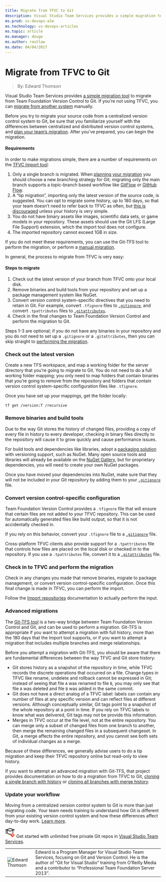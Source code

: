 ```yaml
---
title: Migrate from TFVC to Git
description: Visual Studio Team Services provides a simple migration tool to migrate from Team Foundation Version Control to Git.
ms.prod: vs-devops-alm
ms.technology: vs-devops-articles
ms.topic: article
ms.manager: douge
ms.author: routlaw
ms.date: 04/04/2017
---
```

# Migrate from TFVC to Git
> By: Edward Thomson

Visual Studio Team Services provides [a simple migration tool](/vsts/git/import-from-tfvc) to migrate from Team Foundation
Version Control to Git. If you’re not using TFVC, you can [migrate from another system](migrate-other-systems-to-git.md)
manually.

Before you try to migrate your source code from a centralized version
control system to Git, be sure that you familiarize yourself with the
differences between centralized and distributed version control systems,
and [plan your team’s migration](centralized-to-git.md).
After you’ve prepared, you can begin the migration.

#### Requirements
In order to make migrations simple, there are a number of requirements
on the [TFVC Import tool](/vsts/git/import-from-tfvc):

1. Only a single branch is migrated. When [planning your migration](centralized-to-git.md) you should choose a new branching
    strategy for Git; migrating only the main branch supports a
    topic-branch based workflow like
    [GitFlow](http://nvie.com/posts/a-successful-git-branching-model/)
    or [GitHub Flow](https://guides.github.com/introduction/flow/index.html).
2. A “tip migration”, importing only the latest version of the source
    code, is suggested. You can opt to migrate some history, up to 180
    days, so that your team doesn’t need to refer back to TFVC as often,
    but [this is discouraged](centralized-to-git.md) unless your history is
    very simple.
3. You do not have binary assets like images, scientific data sets, or
    game models in your repository. These assets should use the Git LFS
    (Large File Support) extension, which the import tool does not
    configure.
4. The imported repository cannot exceed 1GB in size.

If you do not meet these requirements, you can use the Git-TFS tool to
perform the migration, or perform a [manual migration](migrate-other-systems-to-git.md).

In general, the process to migrate from TFVC is very easy:

#### Steps to migrate

1.  Check out the latest version of your branch from TFVC onto your
    local disk.
2.  Remove binaries and build tools from your repository and set up a
    package management system like NuGet.
3.  Convert version control system-specific directives that you need to
    retain in Git. For example, convert `.tfignore` files to
    [`.gitignore`](https://git-scm.com/docs/gitignore), and convert
    `.tpattributes` files to
    [`.gitattributes`](https://git-scm.com/docs/gitattributes).
4.  Check in the final changes to Team Foundation Version Control and
    perform the migration to Git.

Steps 1-3 are optional; if you do not have any binaries in your
repository and you do not need to set up a `.gitignore` or a
`.gitattributes`, then you can skip straight to [performing the migration](/vsts/git/import-from-tfvc).

### Check out the latest version
Create a new TFS workspace, and map a working folder for the server
directory that you’re going to migrate to Git. You do not need to do a
full working folder mapping; you only need to map folders that contain
binaries that you’re going to remove from the repository and folders
that contain version control system-specific configuration files like
`.tfignore`.

Once you have set up your mappings, get the folder locally:

``` prettyprint
tf get /version:T /recursive
```

### Remove binaries and build tools
Due to the way Git stores the history of changed files, providing a copy
of every file in history to every developer, checking in binary files
directly to the repository will cause it to grow quickly and cause
performance issues.

For build tools and dependencies like libraries, adopt a [packaging solution](/vsts/package/overview) with versioning support, such as
NuGet. Many open source tools and libraries will already be available on
the [NuGet Gallery](http://www.nuget.org/), but for proprietary
dependencies, you will need to create your own NuGet packages.

Once you have moved your dependencies into NuGet, make sure that they
will not be included in your Git repository by adding them to your
[`.gitignore`](/vsts/git/tutorial/ignore-files) file.

### Convert version control-specific configuration
Team Foundation Version Control provides a `.tfignore` file that will
ensure that certain files are not added to your TFVC repository. This
can be used for automatically generated files like build output, so that
it is not accidentally checked in.

If you rely on this behavior, convert your `.tfignore` file to a
[`.gitignore`](/vsts/git/tutorial/ignore-files) file.

Cross-platform TFVC clients also provide support for a `.tpattributes`
file that controls how files are placed on the local disk or checked in
to the repository. If you use a `.tpattributes` file, convert it to a
[`.gitattributes`](https://git-scm.com/docs/gitattributes) file.

### Check in to TFVC and perform the migration
Check in any changes you made that remove binaries, migrate to package
management, or convert version control-specific configuration. Once this
final change is made in TFVC, you can perform the import.

Follow the [Import repositories](/vsts/git/import-from-tfvc)
documentation to actually perform the input.

### Advanced migrations
The [Git-TFS tool](https://github.com/git-tfs/git-tfs) is a two-way
bridge between Team Foundation Version Control and Git, and can be used
to perform a migration. Git-TFS is appropriate if you want to attempt a
migration with full history, more than the 180 days that the Import tool
supports, or if you want to attempt a migration that includes multiple
branches and merge relationships.

Before you attempt a migration with Git-TFS, you should be aware that
there are fundamental differences between the way TFVC and Git store
history:

- Git stores history as a snapshot of the repository in time, while
  TFVC records the discrete operations that occurred on a file. Change
  types in TFVC like rename, undelete and rollback cannot be expressed
  in Git; instead of seeing that file `A` was renamed to file `B`, you
  may only see that file `A` was deleted and file `B` was added in the
  same commit.
- Git does not have a direct analog of a TFVC label: labels can
  contain any number of files at any specific version and can reflect
  files at different versions. Although conceptually similar, Git tags
  point to a snapshot of the whole repository at a point in time. If
  you rely on TFVC labels to know what was delivered, Git tags may not
  be provide this information.
- Merges in TFVC occur at the file level, not at the entire
  repository. You can merge only a subset of changed files from one
  branch to another, then merge the remaining changed files in a
  subsequent changeset. In Git, a merge affects the entire repository,
  and you cannot see both sets of individual changes as a merge.

Because of these differences, we generally advise users to do a tip
migration and keep their TFVC repository online but read-only to view
history.

If you want to attempt an advanced migration with Git-TFS, that project
provides documentation on how to do a migration from TFVC to Git,
[cloning a single branch with history](https://github.com/git-tfs/git-tfs/blob/master/doc/usecases/manage_tfs_branches.md#clone-all-history)
or [cloning all branches with merge history](https://github.com/git-tfs/git-tfs/blob/master/doc/usecases/manage_tfs_branches.md#clone-all-history).

### Update your workflow
Moving from a centralized version control system to Git is more than
just migrating code. Your team needs training to understand how Git is
different from your existing version control system and how these
differences affect day-to-day work. [Learn more](centralized-to-git.md).

![Learn Git](../_img/LearnGIT_32x.png) Get started with unlimited free private Git repos in [Visual Studio Team Services](https://www.visualstudio.com/team-services/git/).

|             |                           |
|-------------|---------------------------|
|![Edward Thomson](https://secure.gravatar.com/avatar/1bd10d2eb4ea34a361c566f8ca396202?s=130&d=mm&r=g)|Edward is a Program Manager for Visual Studio Team Services, focusing on Git and Version Control. He is the author of “Git for Visual Studio” training from O’Reilly Media and a contributor to “Professional Team Foundation Server 2013”.|